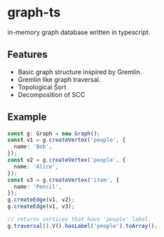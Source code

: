 # graph-ts

in-memory graph database written in typescript.

## Features

- Basic graph structure inspired by Gremlin.
- Gremlin like graph traversal.
- Topological Sort
- Decomposition of SCC

## Example

```ts
const g: Graph = new Graph();
const v1 = g.createVertex('people', {
  name: 'Bob',
});
const v2 = g.createVertex('people', {
  name: 'Alice',
});
const v3 = g.createVertex('item', {
  name: 'Pencil',
});
g.createEdge(v1, v2);
g.createEdge(v1, v3);

// returns vertices that have 'people' label.
g.traversal().V().hasLabel('people').toArray();
```

